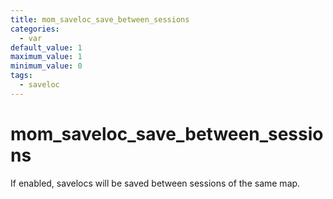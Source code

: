 ```yaml
---
title: mom_saveloc_save_between_sessions
categories:
  - var
default_value: 1
maximum_value: 1
minimum_value: 0
tags:
  - saveloc
---
```


# mom_saveloc_save_between_sessions

If enabled, savelocs will be saved between sessions of the same map.
